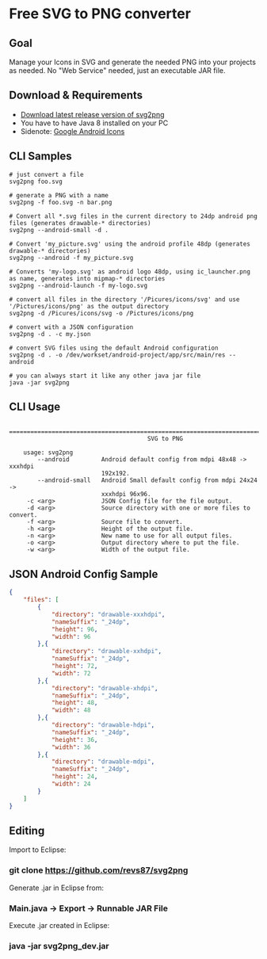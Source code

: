 # Free SVG to PNG converter 

## Goal
Manage your Icons in SVG and generate the needed PNG into your projects as needed. No "Web Service" needed, just an executable JAR file.

## Download & Requirements

* [Download latest release version of svg2png](https://github.com/puel/svg2png/releases)
* You have to have Java 8 installed on your PC
* Sidenote: [Google Android Icons](https://www.google.com/design/icons/)

## CLI Samples

```Shell
# just convert a file
svg2png foo.svg

# generate a PNG with a name
svg2png -f foo.svg -n bar.png

# Convert all *.svg files in the current directory to 24dp android png files (generates drawable-* directories)
svg2png --android-small -d .

# Convert 'my_picture.svg' using the android profile 48dp (generates drawable-* directories)
svg2png --android -f my_picture.svg

# Converts 'my-logo.svg' as android logo 48dp, using ic_launcher.png as name, generates into mipmap-* directories
svg2png --android-launch -f my-logo.svg

# convert all files in the directory '/Picures/icons/svg' and use '/Pictures/icons/png' as the output directory
svg2png -d /Picures/icons/svg -o /Pictures/icons/png

# convert with a JSON configuration
svg2png -d . -c my.json

# convert SVG files using the default Android configuration
svg2png -d . -o /dev/workset/android-project/app/src/main/res --android

# you can always start it like any other java jar file
java -jar svg2png
```

## CLI Usage

        ================================================================================
                                           SVG to PNG                                   
        
        usage: svg2png
            --android         Android default config from mdpi 48x48 -> xxxhdpi
                              192x192.
            --android-small   Android Small default config from mdpi 24x24 ->
                              xxxhdpi 96x96.
         -c <arg>             JSON Config file for the file output.
         -d <arg>             Source directory with one or more files to convert.
         -f <arg>             Source file to convert.
         -h <arg>             Height of the output file.
         -n <arg>             New name to use for all output files.
         -o <arg>             Output directory where to put the file.
         -w <arg>             Width of the output file.

## JSON Android Config Sample

```JSON
{
    "files": [
        {
            "directory": "drawable-xxxhdpi",
            "nameSuffix": "_24dp",
            "height": 96,
            "width": 96
        },{
            "directory": "drawable-xxhdpi",
            "nameSuffix": "_24dp",
            "height": 72,
            "width": 72
        },{
            "directory": "drawable-xhdpi",
            "nameSuffix": "_24dp",
            "height": 48,
            "width": 48
        },{
            "directory": "drawable-hdpi",
            "nameSuffix": "_24dp",
            "height": 36,
            "width": 36
        },{
            "directory": "drawable-mdpi",
            "nameSuffix": "_24dp",
            "height": 24,
            "width": 24
        }
    ]
}
```

## Editing

Import to Eclipse:
### git clone https://github.com/revs87/svg2png

Generate .jar in Eclipse from:
### Main.java -> Export -> Runnable JAR File

Execute .jar created in Eclipse:
### java -jar svg2png_dev.jar
